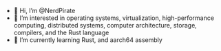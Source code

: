 - 👋 Hi, I’m @NerdPirate
- 👀 I’m interested in operating systems, virtualization, high-performance computing, distributed systems, computer architecture, storage, compilers, and the Rust language
- 🌱 I’m currently learning Rust, and aarch64 assembly

<!---
NerdPirate/NerdPirate is a ✨ special ✨ repository because its `README.md` (this file) appears on your GitHub profile.
You can click the Preview link to take a look at your changes.
--->

